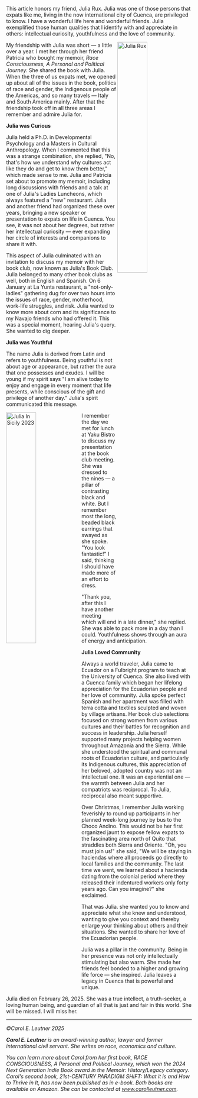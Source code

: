 This article honors my friend, Julia Rux. Julia was one of those persons that expats like me, living in the now international city of Cuenca, are privileged to know. I have a wonderful life here and wonderful friends. Julia exemplified those human qualities that I identify with and appreciate in others: intellectual curiosity, youthfulness and the love of community.

<img src="/article-images/julia/julia.jpg" align='right' width='40%' alt="Julia Rux" class='q-ma-md' />

My friendship with Julia was short — a little over a year. I met her through her friend Patricia who bought my memoir, _Race Consciousness, A Personal and Political Journey._ She shared the book with Julia. When the three of us expats met, we opened up about all of the issues in the book, politics of race and gender, the Indigenous people of the Americas, and so many travels — Italy and South America mainly. After that the friendship took off in all three areas I remember and admire Julia for.

**Julia was Curious**

Julia held a Ph.D. in Developmental Psychology and a Masters in Cultural Anthropology. When I commented that this was a strange combination, she replied, "No, that's how we understand why cultures act like they do and get to know them better," which made sense to me. Julia and Patricia set about to promote my memoir, including long discussions with friends and a talk at one of Julia's Ladies Luncheons, which always featured a "new" restaurant. Julia and another friend had organized these over years, bringing a new speaker or presentation to expats on life in Cuenca. You see, it was not about her degrees, but rather her intellectual curiosity — ever expanding her circle of interests and companions to share it with.

This aspect of Julia culminated with an invitation to discuss my memoir with her book club, now known as Julia's Book Club. Julia belonged to many other book clubs as well, both in English and Spanish. On 6 January at La Yunta restaurant, a "not-only-ladies" gathering dug for over two hours into the issues of race, gender, motherhood, work-life struggles, and risk. Julia wanted to know more about corn and its significance to my Navajo friends who had offered it. This was a special moment, hearing Julia's query. She wanted to dig deeper.

**Julia was Youthful**

The name Julia is derived from Latin and refers to youthfulness. Being youthful is not about age or appearance, but rather the aura that one possesses and exudes. I will be young if my spirit says "I am alive today to enjoy and engage in every moment that life presents, while conscious of the gift and privilege of another day." Julia's spirit communicated this message.

<img src="/article-images/julia/julia-in-sicily-2023.jpg" align='left' width='40%' alt="Julia In Sicily 2023" class='q-ma-md' />

I remember the day we met for lunch at Yaku Bistro to discuss my presentation at the book club meeting. She was dressed to the nines — a pillar of contrasting black and white. But I remember most the long, beaded black earrings that swayed as she spoke. "You look fantastic!" I said, thinking I should have made more of an effort to dress.

"Thank you, after this I have another meeting which will end in a late dinner," she replied. She was able to pack more in a day than I could. Youthfulness shows through an aura of energy and anticipation.

**Julia Loved Community**

Always a world traveler, Julia came to Ecuador on a Fulbright program to teach at the University of Cuenca. She also lived with a Cuenca family which began her lifelong appreciation for the Ecuadorian people and her love of community. Julia spoke perfect Spanish and her apartment was filled with terra cotta and textiles sculpted and woven by village artisans. Her book club selections focused on strong women from various cultures and their battles for recognition and success in leadership. Julia herself supported many projects helping women throughout Amazonia and the Sierra. While she understood the spiritual and communal roots of Ecuadorian culture, and particularly its Indigenous cultures, this appreciation of her beloved, adopted country was not an intellectual one. It was an experiential one — the warmth between Julia and her compatriots was reciprocal. To Julia, reciprocal also meant supportive.

Over Christmas, I remember Julia working feverishly to round up participants in her planned week-long journey by bus to the Choco Andino. This would not be her first organized jaunt to expose fellow expats to the fascinating area north of Quito that straddles both Sierra and Oriente. "Oh, you must join us!" she said, "We will be staying in haciendas where all proceeds go directly to local families and the community. The last time we went, we learned about a hacienda dating from the colonial period where they released their indentured workers only forty years ago. Can you imagine?" she exclaimed.

That was Julia. she wanted you to know and appreciate what she knew and understood, wanting to give you context and thereby enlarge your thinking about others and their situations. She wanted to share her love of the Ecuadorian people.

Julia was a pillar in the community. Being in her presence was not only intellectually stimulating but also warm. She made her friends feel bonded to a higher and growing life force — she inspired. Julia leaves a legacy in Cuenca that is powerful and unique.

Julia died on February 26, 2025. She was a true intellect, a truth-seeker, a loving human being, and guardian of all that is just and fair in this world. She will be missed. I will miss her.

---

_©Carol E. Leutner 2025_

_**Carol E. Leutner** is an award-winning author, lawyer and former international civil servant. She writes on race, economics and culture._

_You can learn more about Carol from her first book, RACE CONSCIOUSNESS, A Personal and Political Journey, which won the 2024 Next Generation Indie Book award in the Memoir: History/Legacy category. Carol's second book, 21st\-CENTURY PARADIGM SHIFT: What it is and How to Thrive in It, has now been published as in e-book. Both books are available on Amazon. She can be contacted at www.carolleutner.com._
